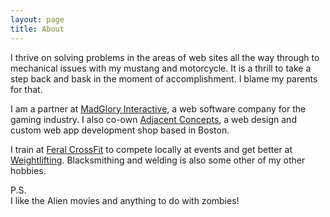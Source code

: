```yaml
---
layout: page
title: About
---
```

I thrive on solving problems in the areas of web sites all the way through to mechanical issues with my mustang and motorcycle. It is a thrill to take a step back and bask in the moment of accomplishment. I blame my parents for that.

I am a partner at [MadGlory Interactive](http://madgloryint.com), a web software company for the gaming industry. I also co-own [Adjacent Concepts](http://adjacentconcepts.com), a web design and custom web app development shop based in Boston.

I train at [Feral CrossFit](http://feral-crossfit.com) to compete locally at events and get better at [Weightlifting](http://en.wikipedia.org/wiki/Olympic_weightlifting). Blacksmithing and welding is also some other of my other hobbies.

P.S.  
I like the Alien movies and anything to do with zombies!
